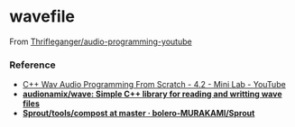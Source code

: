 wavefile
========
From [Thrifleganger/audio-programming-youtube](https://github.com/Thrifleganger/audio-programming-youtube)

### Reference
- [C++ Wav Audio Programming From Scratch - 4.2 - Mini Lab - YouTube](https://www.youtube.com/watch?v=rHqkeLxAsTc)
- [**audionamix/wave: Simple C++ library for reading and writting wave files**](https://github.com/audionamix/wave)
- [**Sprout/tools/compost at master · bolero-MURAKAMI/Sprout**](https://github.com/bolero-MURAKAMI/Sprout/tree/master/tools/compost)
